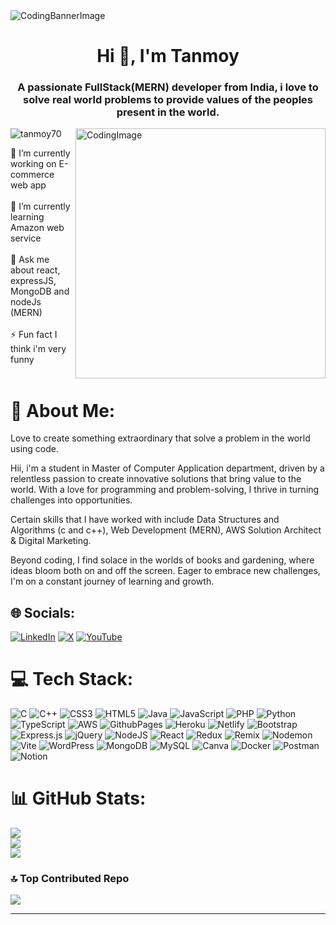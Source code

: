 <img alt="CodingBannerImage" src="https://www.pramukhdigital.com/wp-content/uploads/2018/07/New-PNC-Animated-Banners.gif"/>

<h1 align="center">Hi 👋, I'm Tanmoy</h1>
<h3 align="center">A passionate FullStack(MERN) developer from India, i love to solve real world problems to provide values of the peoples present in the world.</h3>

<img align="right" alt="CodingImage" width="400" src="https://www.web24zone.com/wp-content/uploads/2022/09/2c778e_89d09c380b7b4a09bcdbcb329c4734b3_mv2.gif"/>

<p align="left"> <img src="https://komarev.com/ghpvc/?username=tanmoy70&label=Profile%20views&color=0e75b6&style=flat" alt="tanmoy70" /> </p>

🔭 I’m currently working on E-commerce web app<br><br>🌱 I’m currently learning Amazon web service<br><br>💬 Ask me about react, expressJS, MongoDB and nodeJs (MERN)<br><br>⚡ Fun fact I think i'm very funny<br><br>

# 💫 About Me:
Love to create something extraordinary that solve a problem in the world using code.

Hii, i'm a student in Master of Computer Application department, driven by a relentless passion to create innovative solutions that bring value to the world. With a love for programming and problem-solving, I thrive in turning challenges into opportunities. 

Certain skills that I have worked with include Data Structures and Algorithms (c and c++), Web Development (MERN), AWS Solution Architect & Digital Marketing.

Beyond coding, I find solace in the worlds of books and gardening, where ideas bloom both on and off the screen. Eager to embrace new challenges, I'm on a constant journey of learning and growth.


## 🌐 Socials:
[![LinkedIn](https://img.shields.io/badge/LinkedIn-%230077B5.svg?logo=linkedin&logoColor=white)](https://linkedin.com/in/tanmoy-kanrar-158736268) [![X](https://img.shields.io/badge/X-black.svg?logo=X&logoColor=white)](https://x.com/@tanmoy_kanrar) [![YouTube](https://img.shields.io/badge/YouTube-%23FF0000.svg?logo=YouTube&logoColor=white)](https://youtube.com/@codingguruji2486) 

# 💻 Tech Stack:
![C](https://img.shields.io/badge/c-%2300599C.svg?style=for-the-badge&logo=c&logoColor=white) ![C++](https://img.shields.io/badge/c++-%2300599C.svg?style=for-the-badge&logo=c%2B%2B&logoColor=white) ![CSS3](https://img.shields.io/badge/css3-%231572B6.svg?style=for-the-badge&logo=css3&logoColor=white) ![HTML5](https://img.shields.io/badge/html5-%23E34F26.svg?style=for-the-badge&logo=html5&logoColor=white) ![Java](https://img.shields.io/badge/java-%23ED8B00.svg?style=for-the-badge&logo=openjdk&logoColor=white) ![JavaScript](https://img.shields.io/badge/javascript-%23323330.svg?style=for-the-badge&logo=javascript&logoColor=%23F7DF1E) ![PHP](https://img.shields.io/badge/php-%23777BB4.svg?style=for-the-badge&logo=php&logoColor=white) ![Python](https://img.shields.io/badge/python-3670A0?style=for-the-badge&logo=python&logoColor=ffdd54) ![TypeScript](https://img.shields.io/badge/typescript-%23007ACC.svg?style=for-the-badge&logo=typescript&logoColor=white) ![AWS](https://img.shields.io/badge/AWS-%23FF9900.svg?style=for-the-badge&logo=amazon-aws&logoColor=white) ![GithubPages](https://img.shields.io/badge/github%20pages-121013?style=for-the-badge&logo=github&logoColor=white) ![Heroku](https://img.shields.io/badge/heroku-%23430098.svg?style=for-the-badge&logo=heroku&logoColor=white) ![Netlify](https://img.shields.io/badge/netlify-%23000000.svg?style=for-the-badge&logo=netlify&logoColor=#00C7B7) ![Bootstrap](https://img.shields.io/badge/bootstrap-%238511FA.svg?style=for-the-badge&logo=bootstrap&logoColor=white) ![Express.js](https://img.shields.io/badge/express.js-%23404d59.svg?style=for-the-badge&logo=express&logoColor=%2361DAFB) ![jQuery](https://img.shields.io/badge/jquery-%230769AD.svg?style=for-the-badge&logo=jquery&logoColor=white) ![NodeJS](https://img.shields.io/badge/node.js-6DA55F?style=for-the-badge&logo=node.js&logoColor=white) ![React](https://img.shields.io/badge/react-%2320232a.svg?style=for-the-badge&logo=react&logoColor=%2361DAFB) ![Redux](https://img.shields.io/badge/redux-%23593d88.svg?style=for-the-badge&logo=redux&logoColor=white) ![Remix](https://img.shields.io/badge/remix-%23000.svg?style=for-the-badge&logo=remix&logoColor=white) ![Nodemon](https://img.shields.io/badge/NODEMON-%23323330.svg?style=for-the-badge&logo=nodemon&logoColor=%BBDEAD) ![Vite](https://img.shields.io/badge/vite-%23646CFF.svg?style=for-the-badge&logo=vite&logoColor=white) ![WordPress](https://img.shields.io/badge/WordPress-%23117AC9.svg?style=for-the-badge&logo=WordPress&logoColor=white) ![MongoDB](https://img.shields.io/badge/MongoDB-%234ea94b.svg?style=for-the-badge&logo=mongodb&logoColor=white) ![MySQL](https://img.shields.io/badge/mysql-%2300000f.svg?style=for-the-badge&logo=mysql&logoColor=white) ![Canva](https://img.shields.io/badge/Canva-%2300C4CC.svg?style=for-the-badge&logo=Canva&logoColor=white) ![Docker](https://img.shields.io/badge/docker-%230db7ed.svg?style=for-the-badge&logo=docker&logoColor=white) ![Postman](https://img.shields.io/badge/Postman-FF6C37?style=for-the-badge&logo=postman&logoColor=white) ![Notion](https://img.shields.io/badge/Notion-%23000000.svg?style=for-the-badge&logo=notion&logoColor=white)
# 📊 GitHub Stats:
![](https://github-readme-stats.vercel.app/api?username=Tanmoy70&theme=radical&hide_border=false&include_all_commits=true&count_private=false)<br/>
![](https://github-readme-streak-stats.herokuapp.com/?user=Tanmoy70&theme=radical&hide_border=false)<br/>
![](https://github-readme-stats.vercel.app/api/top-langs/?username=Tanmoy70&theme=radical&hide_border=false&include_all_commits=true&count_private=false&layout=compact)

### 🔝 Top Contributed Repo
![](https://github-contributor-stats.vercel.app/api?username=Tanmoy70&limit=5&theme=radical&combine_all_yearly_contributions=true)

---

<!-- Proudly created with GPRM ( https://gprm.itsvg.in ) -->

